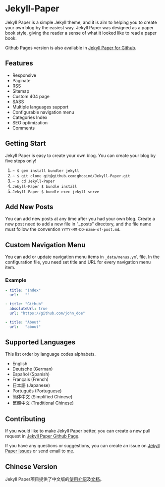 # Jekyll-Paper

Jekyll Paper is a simple Jekyll theme, and it is aim to helping you to create your own blog by the easiest way. Jekyll Paper was designed as a paper book style, giving the reader a sense of what it looked like to read a paper book.

Github Pages version is also available in [Jekyll Paper for Github][jekyll-paper-github].

## Features

- Responsive
- Paginate
- RSS
- Sitemap
- Custom 404 page
- SASS
- Multiple languages support
- Configurable navigation menu
- Categories Index
- SEO optimization
- Comments

## Getting Start

Jekyll Paper is easy to create your own blog. You can create your blog by five steps only!

1. `~ $ gem install bundler jekyll`
2. `~ $ git clone git@github.com:ghosind/Jekyll-Paper.git`
3. `~ $ cd Jekyll-Paper`
4. `Jekyll-Paper $ bundle install`
5. `Jekyll-Paper $ bundle exec jekyll serve`

## Add New Posts

You can add new posts at any time after you had your own blog. Create a new post need to add a new file in "_posts" directory, and the file name must follow the convention `YYYY-MM-DD-name-of-post.md`.

## Custom Navigation Menu

You can add or update navigation menu items in `_data/menus.yml` file. In the configuration file, you need set title and URL for every navigation menu item.

### Example

```yml
- title: "Index"
  url:   ""

- title: "Github"
  absoluteUrl: true
  url: "https://github.com/john_doe"

- title: "About"
  url:   "about"
```

## Supported Languages

This list order by language codes alphabets.

- English
- Deutsche (German)
- Español (Spanish)
- Français (French)
- 日本語 (Japanese)
- Português (Portuguese)
- 简体中文 (Simplified Chinese)
- 繁體中文 (Traditional Chinese)

## Contributing

If you would like to make Jekyll Paper better, you can create a new pull request in [Jekyll Paper Github Page][jekyll-paper].

If you have any questions or suggestions, you can create an issue on [Jekyll Paper Issues][jekyll-paper-issues] or send email to [me](mailto:i@ghosind.com).

## Chinese Version

Jekyll Paper项目提供了中文版的[使用介绍](https://github.com/ghosind/Jekyll-Paper/wiki/%E5%BC%80%E5%A7%8B%E4%BD%BF%E7%94%A8Jekyll-Paper)及[文档](https://github.com/ghosind/Jekyll-Paper/wiki#%E4%B8%AD%E6%96%87%E7%89%88%E7%94%A8%E6%88%B7%E6%89%8B%E5%86%8Cchinese-version)。

[jekyll-paper]: https://github.com/ghosind/Jekyll-Paper
[jekyll-paper-github]: https://github.com/ghosind/Jekyll-Paper-Github
[jekyll-paper-issues]: https://github.com/ghosind/Jekyll-Paper/issues